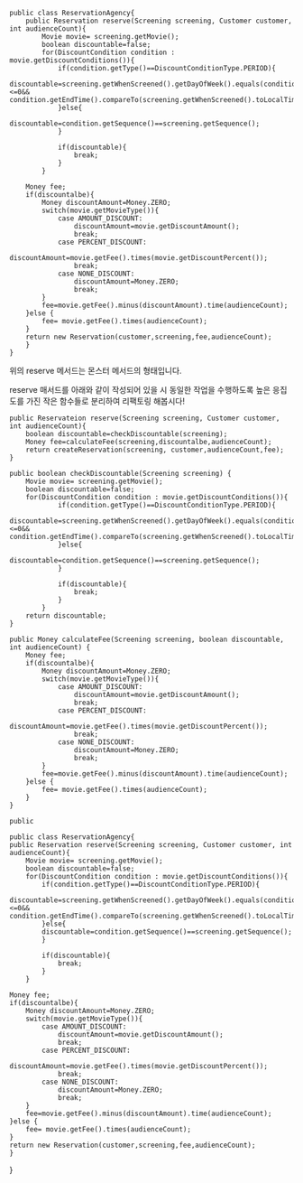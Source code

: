 
```
public class ReservationAgency{
	public Reservation reserve(Screening screening, Customer customer, int audienceCount){
		Movie movie= screening.getMovie();
		boolean discountable=false;
		for(DiscountCondition condition : movie.getDiscountConditions()){
			if(condition.getType()==DiscountConditionType.PERIOD){
				discountable=screening.getWhenScreened().getDayOfWeek().equals(condition.getDatOfWeek())&&condition.getStartTime().compareTo(screening.getWhenScreened().toLocalTime())<=0&& condition.getEndTime().compareTo(screening.getWhenScreened().toLocalTime())>=0;
			}else{
			discountable=condition.getSequence()==screening.getSequence();
			}
			
			if(discountable){
				break;
			}
		}

	Money fee;
	if(discountalbe){
		Money discountAmount=Money.ZERO;
		switch(movie.getMovieType()){
			case AMOUNT_DISCOUNT:
				discountAmount=movie.getDiscountAmount();
				break;
			case PERCENT_DISCOUNT:
				discountAmount=movie.getFee().times(movie.getDiscountPercent());
				break;
			case NONE_DISCOUNT:
				discountAmount=Money.ZERO;
				break;	
		}
		fee=movie.getFee().minus(discountAmount).time(audienceCount);
	}else {
		fee= movie.getFee().times(audienceCount);
	}
	return new Reservation(customer,screening,fee,audienceCount);
	}
}
```

위의 reserve 메서드는 몬스터 메서드의 형태입니다.

reserve 매서드를 아래와 같이 작성되어 있을 시 동일한 작업을 수행하도록
높은 응집도를 가진 작은 함수들로 분리하여 리팩토링 해봅시다!


```
public Reservateion reserve(Screening screening, Customer customer, int audienceCount){
	boolean discountable=checkDiscountable(screening);
	Money fee=calculateFee(screening,discountalbe,audienceCount);
	return createReservation(screening, customer,audienceCount,fee);
}

public boolean checkDiscountable(Screening screening) {
	Movie movie= screening.getMovie();
	boolean discountable=false;
	for(DiscountCondition condition : movie.getDiscountConditions()){
			if(condition.getType()==DiscountConditionType.PERIOD){
		discountable=screening.getWhenScreened().getDayOfWeek().equals(condition.getDatOfWeek())&&condition.getStartTime().compareTo(screening.getWhenScreened().toLocalTime())<=0&& condition.getEndTime().compareTo(screening.getWhenScreened().toLocalTime())>=0;
			}else{
			discountable=condition.getSequence()==screening.getSequence();
			}
			
			if(discountable){
				break;
			}
		}
	return discountable;
}

public Money calculateFee(Screening screening, boolean discountable, int audienceCount) {
	Money fee;
	if(discountalbe){
		Money discountAmount=Money.ZERO;
		switch(movie.getMovieType()){
			case AMOUNT_DISCOUNT:
				discountAmount=movie.getDiscountAmount();
				break;
			case PERCENT_DISCOUNT:
				discountAmount=movie.getFee().times(movie.getDiscountPercent());
				break;
			case NONE_DISCOUNT:
				discountAmount=Money.ZERO;
				break;	
		}
		fee=movie.getFee().minus(discountAmount).time(audienceCount);
	}else {
		fee= movie.getFee().times(audienceCount);
	}
}

public 

```
	public class ReservationAgency{
	public Reservation reserve(Screening screening, Customer customer, int audienceCount){
		Movie movie= screening.getMovie();
		boolean discountable=false;
		for(DiscountCondition condition : movie.getDiscountConditions()){
			if(condition.getType()==DiscountConditionType.PERIOD){
				discountable=screening.getWhenScreened().getDayOfWeek().equals(condition.getDatOfWeek())&&condition.getStartTime().compareTo(screening.getWhenScreened().toLocalTime())<=0&& condition.getEndTime().compareTo(screening.getWhenScreened().toLocalTime())>=0;
			}else{
			discountable=condition.getSequence()==screening.getSequence();
			}
			
			if(discountable){
				break;
			}
		}

	Money fee;
	if(discountalbe){
		Money discountAmount=Money.ZERO;
		switch(movie.getMovieType()){
			case AMOUNT_DISCOUNT:
				discountAmount=movie.getDiscountAmount();
				break;
			case PERCENT_DISCOUNT:
				discountAmount=movie.getFee().times(movie.getDiscountPercent());
				break;
			case NONE_DISCOUNT:
				discountAmount=Money.ZERO;
				break;	
		}
		fee=movie.getFee().minus(discountAmount).time(audienceCount);
	}else {
		fee= movie.getFee().times(audienceCount);
	}
	return new Reservation(customer,screening,fee,audienceCount);
	}
}
```
